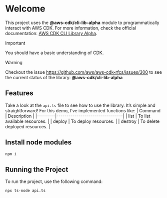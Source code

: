 
# Welcome

This project uses the **@aws-cdk/cli-lib-alpha** module to programmatically interact with AWS CDK. For more information, check the official documentation: [AWS CDK CLI Library Alpha](https://docs.aws.amazon.com/cdk/api/v2/docs/cli-lib-alpha-readme.html#cloud-assembly-directory-producer).

> [!IMPORTANT]   
> You should have a basic understanding of CDK.

> [!WARNING]
> Checkout the issue https://github.com/aws/aws-cdk-rfcs/issues/300 to see the current status of the library: **@aws-cdk/cli-lib-alpha**

## Features

Take a look at the `api.ts` file to see how to use the library. It’s simple and straightforward! For this demo, I’ve implemented functions like:
| Command | Description                     |
|---------|---------------------------------|
| list    | To list available resources.   |
| deploy  | To deploy resources.           |
| destroy | To delete deployed resources.  |


## Install node modules
```bash
npm i
```

## Running the Project

To run the project, use the following command:
```bash
npx ts-node api.ts
```